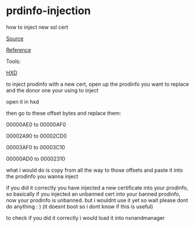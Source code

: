 # prdinfo-injection
how to inject new ssl cert


[Source](https://switchbrew.org/wiki/Calibration)

[Reference](https://github.com/eXhumer/eXCertXtract/blob/main/exnut/_cal0.py)

Tools:

[HXD](https://mh-nexus.de/en/hxd/)


to inject prodinfo with a new cert, open up the prodinfo you want to replace and the donor one your using to inject

open it in hxd

then go to these offset bytes and replace them:


00000AE0 to 00000AF0

00002A90 to 00002CD0

00003AF0 to 00003C10

00000AD0 to 00002310

what i would do is copy from all the way to those offsets and paste it into the prodinfo you wanna inject

if you did it correctly you have injected a new certificate into your prodinfo, so basically if you injected an unbanned cert into your banned prodinfo, now your prodinfo is unbanned. but i wouldnt use it yet so wait please dont do anything : ) (it doesnt boot so i dont know if this is useful)

to check if you did it correctly i would load it into nxnandmanager

